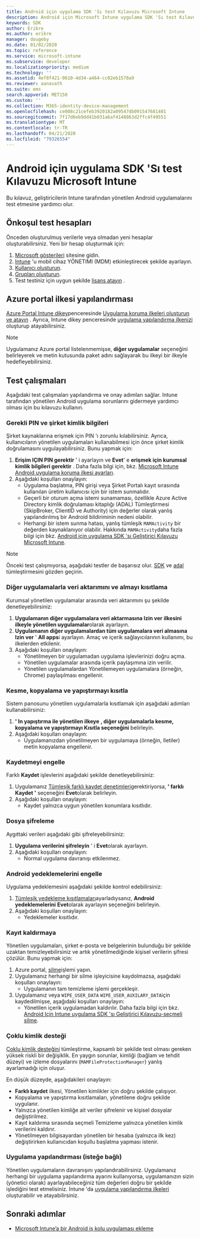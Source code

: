 ```yaml
---
title: Android için uygulama SDK 'Sı test Kılavuzu Microsoft Intune
description: Android için Microsoft Intune uygulama SDK 'Sı test Kılavuzu, Intune ile yönetilen Android uygulamanızı test etmenize yardımcı olur.
keywords: SDK
author: Erikre
ms.author: erikre
manager: dougeby
ms.date: 01/02/2020
ms.topic: reference
ms.service: microsoft-intune
ms.subservice: developer
ms.localizationpriority: medium
ms.technology: ''
ms.assetid: 4ef8f421-9610-4d34-a464-cc02eb1578a9
ms.reviewer: aanavath
ms.suite: ems
search.appverid: MET150
ms.custom: ''
ms.collection: M365-identity-device-management
ms.openlocfilehash: ce008c21cefeb3920182a09547db091547681401
ms.sourcegitcommit: 7f17d6eb9dd41b031a6af4148863d2ffc4f49551
ms.translationtype: MT
ms.contentlocale: tr-TR
ms.lasthandoff: 04/21/2020
ms.locfileid: "79326554"
---
```

# <a name="microsoft-intune-app-sdk-for-android-testing-guide"></a>Android için uygulama SDK 'Sı test Kılavuzu Microsoft Intune

Bu kılavuz, geliştiricilerin Intune tarafından yönetilen Android uygulamalarını test etmesine yardımcı olur.  

## <a name="prerequisite-test-accounts"></a>Önkoşul test hesapları
Önceden oluşturulmuş verilerle veya olmadan yeni hesaplar oluşturabilirsiniz. Yeni bir hesap oluşturmak için:
1. [Microsoft gösterileri](https://demos.microsoft.com/environments/create/tenant) sitesine gidin. 
2. [Intune](../fundamentals/setup-steps.md) 'u mobil cihaz YÖNETIMI (MDM) etkinleştirecek şekilde ayarlayın.
3. [Kullanıcı oluşturun](../fundamentals/users-add.md).
4. [Grupları oluşturun](../fundamentals/groups-add.md).
5. Test testiniz için uygun şekilde [lisans atayın](../fundamentals/licenses-assign.md) .


## <a name="azure-portal-policy-configuration"></a>Azure portal ilkesi yapılandırması
[Azure Portal Intune dikey](https://portal.azure.com/?feature.customportal=false#blade/Microsoft_Intune_Apps/MainMenu/14/selectedMenuItem/Overview)penceresinde [Uygulama koruma ilkeleri oluşturun ve atayın](../apps/app-protection-policies.md) . Ayrıca, Intune dikey penceresinde [uygulama yapılandırma ilkenizi](../apps/app-configuration-policies-overview.md) oluşturup atayabilirsiniz.

> [!NOTE]
> Uygulamanız Azure portal listelenmemişse, **diğer uygulamalar** seçeneğini belirleyerek ve metin kutusunda paket adını sağlayarak bu ilkeyi bir ilkeyle hedefleyebilirsiniz.

## <a name="test-cases"></a>Test çalışmaları

Aşağıdaki test çalışmaları yapılandırma ve onay adımları sağlar. Intune tarafından yönetilen Android uygulama sorunlarını gidermeye yardımcı olması için bu kılavuzu kullanın.

### <a name="required-pin-and-corporate-credentials"></a>Gerekli PIN ve şirket kimlik bilgileri

Şirket kaynaklarına erişmek için PIN 'ı zorunlu kılabilirsiniz. Ayrıca, kullanıcıların yönetilen uygulamaları kullanabilmesi için önce şirket kimlik doğrulamasını uygulayabilirsiniz. Bunu yapmak için:

1. **Erişim IÇIN PIN gerektir** ' i ayarlayın ve **Evet**' e **erişmek için kurumsal kimlik bilgileri gerektir** . Daha fazla bilgi için, bkz. [Microsoft Intune Android uygulama koruma ilkesi ayarları](../apps/app-protection-policy-settings-android.md#access-requirements).
2. Aşağıdaki koşulları onaylayın:
    - Uygulama başlatma, PIN girişi veya Şirket Portalı kayıt sırasında kullanılan üretim kullanıcısı için bir istem sunmalıdır.
    - Geçerli bir oturum açma istemi sunamaması, özellikle Azure Active Directory kimlik doğrulaması kitaplığı (ADAL) Tümleştirmesi (SkipBroker, ClientID ve Authority) için değerler olarak yanlış yapılandırılmış bir Android bildiriminin nedeni olabilir.
    - Herhangi bir istem sunma hatası, yanlış tümleşik `MAMActivity` bir değerden kaynaklanıyor olabilir. Hakkında `MAMActivity`daha fazla bilgi için bkz. [Android için uygulama SDK 'sı Geliştirici Kılavuzu Microsoft Intune](app-sdk-android.md).

> [!NOTE] 
> Önceki test çalışmıyorsa, aşağıdaki testler de başarısız olur. [SDK](app-sdk-android.md#sdk-integration) ve [adal](app-sdk-android.md#configure-azure-active-directory-authentication-library-adal) tümleştirmesini gözden geçirin.

### <a name="restrict-transferring-and-receiving-data-with-other-apps"></a>Diğer uygulamalarla veri aktarımını ve almayı kısıtlama
Kurumsal yönetilen uygulamalar arasında veri aktarımını şu şekilde denetleyebilirsiniz:

1. **Uygulamanın diğer uygulamalara veri aktarmasına Izin ver** **ilkesini ilkeyle yönetilen uygulamalar**olarak ayarlayın.
2. **Uygulamanın diğer uygulamalardan tüm uygulamalara veri almasına Izin ver** ' **All apps**i ayarlayın. Amaç ve içerik sağlayıcılarının kullanımı, bu ilkelerden etkilenir.
3. Aşağıdaki koşulları onaylayın:
    - Yönetilmeyen bir uygulamadan uygulama işlevlerinizi doğru açma.
    - Yönetilen uygulamalar arasında içerik paylaşımına izin verilir.
    - Yönetilen uygulamalardan Yönetilemeyen uygulamalara (örneğin, Chrome) paylaşılması engellenir.

### <a name="restrict-cut-copy-and-paste"></a>Kesme, kopyalama ve yapıştırmayı kısıtla
Sistem panosunu yönetilen uygulamalarla kısıtlamak için aşağıdaki adımları kullanabilirsiniz:

1. **' In yapıştırma ile yönetilen ilkeye** **, diğer uygulamalarla kesme, kopyalama ve yapıştırmayı Kısıtla seçeneğini** belirleyin.
2. Aşağıdaki koşulları onaylayın:
    - Uygulamanızdan yönetilmeyen bir uygulamaya (örneğin, Iletiler) metin kopyalama engellenir.

### <a name="prevent-save"></a>Kaydetmeyi engelle
Farklı **Kaydet** işlevlerini aşağıdaki şekilde denetleyebilirsiniz:

1. Uygulamanız [Tümleşik farklı kaydet denetimleri](app-sdk-android.md#example-determine-if-saving-to-device-or-cloud-storage-is-permitted)gerektiriyorsa, **' farklı Kaydet '** seçeneğini **Evet**olarak belirleyin.
2. Aşağıdaki koşulları onaylayın:
    - Kaydet yalnızca uygun yönetilen konumlara kısıtlıdır.

### <a name="file-encryption"></a>Dosya şifreleme
Aygıttaki verileri aşağıdaki gibi şifreleyebilirsiniz:

1. **Uygulama verilerini şifreleyin** ' i **Evet**olarak ayarlayın.
2. Aşağıdaki koşulları onaylayın:
    - Normal uygulama davranışı etkilenmez.

### <a name="prevent-android-backups"></a>Android yedeklemelerini engelle
Uygulama yedeklemesini aşağıdaki şekilde kontrol edebilirsiniz:

1. [Tümleşik yedekleme kısıtlamaları](app-sdk-android.md#protecting-backup-data)ayarladıysanız, **Android yedeklemelerini** **Evet**olarak ayarlayın seçeneğini belirleyin.
2. Aşağıdaki koşulları onaylayın:
    - Yedeklemeler kısıtlıdır.

### <a name="unenrollment"></a>Kayıt kaldırmaya
Yönetilen uygulamaları, şirket e-posta ve belgelerinin bulunduğu bir şekilde uzaktan temizleyebilirsiniz ve artık yönetilmediğinde kişisel verilerin şifresi çözülür. Bunu yapmak için:

1. Azure portal, [silme](../apps/apps-selective-wipe.md)işlemi yapın.
2. Uygulamanız herhangi bir silme işleyicisine kaydolmazsa, aşağıdaki koşulları onaylayın:
    - Uygulamanın tam temizleme işlemi gerçekleşir.
3. Uygulamanız veya `WIPE_USER_DATA` `WIPE_USER_AUXILARY_DATA`için kaydedilmişse, aşağıdaki koşulları onaylayın:
    - Yönetilen içerik uygulamadan kaldırılır. Daha fazla bilgi için bkz. [Android Için Intune uygulama SDK 'sı Geliştirici Kılavuzu-seçmeli silme](app-sdk-android.md#selective-wipe).

### <a name="multi-identity-support"></a>Çoklu kimlik desteği
[Çoklu kimlik desteğini](app-sdk-android.md#multi-identity-optional) tümleştirme, kapsamlı bir şekilde test olması gereken yüksek riskli bir değişiklik. En yaygın sorunlar, kimliği (bağlam ve tehdit düzeyi) ve izleme dosyalarını (`MAMFileProtectionManager`) yanlış ayarlamadığı için oluşur.

En düşük düzeyde, aşağıdakileri onaylayın:

- **Farklı kaydet** ilkesi, Yönetilen kimlikler için doğru şekilde çalışıyor.
- Kopyalama ve yapıştırma kısıtlamaları, yönetilene doğru şekilde uygulanır.
- Yalnızca yönetilen kimliğe ait veriler şifrelenir ve kişisel dosyalar değiştirilmez.
- Kayıt kaldırma sırasında seçmeli Temizleme yalnızca yönetilen kimlik verilerini kaldırır.
- Yönetilmeyen bilgisayardan yönetilen bir hesaba (yalnızca ilk kez) değiştirirken kullanıcıdan koşullu başlatma yapması istenir.

### <a name="app-configuration-optional"></a>Uygulama yapılandırması (isteğe bağlı)
Yönetilen uygulamaların davranışını yapılandırabilirsiniz. Uygulamanız herhangi bir uygulama yapılandırma ayarını kullanıyorsa, uygulamanızın sizin (yönetici olarak) ayarlayabileceğiniz tüm değerleri doğru bir şekilde işlediğini test etmelisiniz. Intune 'da [uygulama yapılandırma ilkeleri](../apps/app-configuration-policies-overview.md) oluşturabilir ve atayabilirsiniz.

## <a name="next-steps"></a>Sonraki adımlar

- [Microsoft Intune’a bir Android iş kolu uygulaması ekleme](../apps/lob-apps-android.md)

